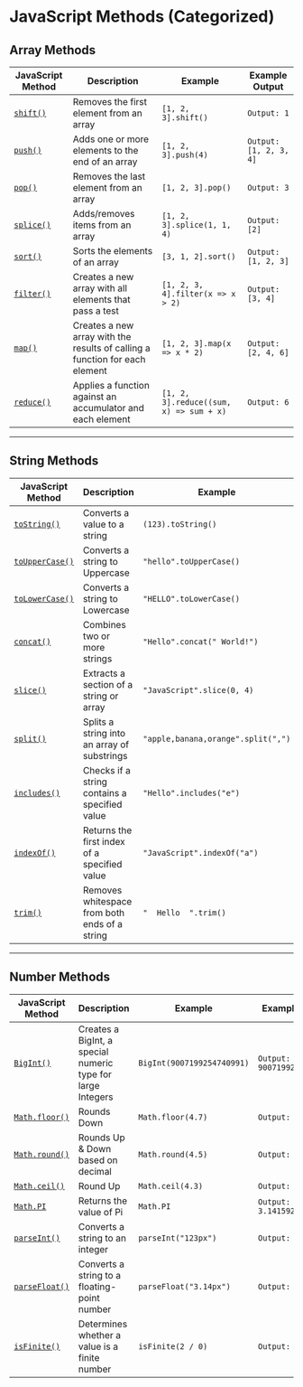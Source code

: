 # JavaScript Methods (Categorized)

## **Array Methods**

| JavaScript Method                                                                                           | Description                                                                 | Example                                 | Example Output         |
| ----------------------------------------------------------------------------------------------------------- | --------------------------------------------------------------------------- | --------------------------------------- | ---------------------- |
| [`shift()`](https://developer.mozilla.org/en-US/docs/Web/JavaScript/Reference/Global_Objects/Array/shift)   | Removes the first element from an array                                     | `[1, 2, 3].shift()`                     | `Output: 1`            |
| [`push()`](https://developer.mozilla.org/en-US/docs/Web/JavaScript/Reference/Global_Objects/Array/push)     | Adds one or more elements to the end of an array                            | `[1, 2, 3].push(4)`                     | `Output: [1, 2, 3, 4]` |
| [`pop()`](https://developer.mozilla.org/en-US/docs/Web/JavaScript/Reference/Global_Objects/Array/pop)       | Removes the last element from an array                                      | `[1, 2, 3].pop()`                       | `Output: 3`            |
| [`splice()`](https://developer.mozilla.org/en-US/docs/Web/JavaScript/Reference/Global_Objects/Array/splice) | Adds/removes items from an array                                            | `[1, 2, 3].splice(1, 1, 4)`             | `Output: [2]`          |
| [`sort()`](https://developer.mozilla.org/en-US/docs/Web/JavaScript/Reference/Global_Objects/Array/sort)     | Sorts the elements of an array                                              | `[3, 1, 2].sort()`                      | `Output: [1, 2, 3]`    |
| [`filter()`](https://developer.mozilla.org/en-US/docs/Web/JavaScript/Reference/Global_Objects/Array/filter) | Creates a new array with all elements that pass a test                      | `[1, 2, 3, 4].filter(x => x > 2)`       | `Output: [3, 4]`       |
| [`map()`](https://developer.mozilla.org/en-US/docs/Web/JavaScript/Reference/Global_Objects/Array/map)       | Creates a new array with the results of calling a function for each element | `[1, 2, 3].map(x => x * 2)`             | `Output: [2, 4, 6]`    |
| [`reduce()`](https://developer.mozilla.org/en-US/docs/Web/JavaScript/Reference/Global_Objects/Array/reduce) | Applies a function against an accumulator and each element                  | `[1, 2, 3].reduce((sum, x) => sum + x)` | `Output: 6`            |

---

## **String Methods**

| JavaScript Method                                                                                                      | Description                                   | Example                            | Example Output                          |
| ---------------------------------------------------------------------------------------------------------------------- | --------------------------------------------- | ---------------------------------- | --------------------------------------- |
| [`toString()`](https://developer.mozilla.org/en-US/docs/Web/JavaScript/Reference/Global_Objects/Object/toString)       | Converts a value to a string                  | `(123).toString()`                 | `Output: "123"`                         |
| [`toUpperCase()`](https://developer.mozilla.org/en-US/docs/Web/JavaScript/Reference/Global_Objects/String/toUpperCase) | Converts a string to Uppercase                | `"hello".toUpperCase()`            | `Output: "HELLO"`                       |
| [`toLowerCase()`](https://developer.mozilla.org/en-US/docs/Web/JavaScript/Reference/Global_Objects/String/toLowerCase) | Converts a string to Lowercase                | `"HELLO".toLowerCase()`            | `Output: "hello"`                       |
| [`concat()`](https://developer.mozilla.org/en-US/docs/Web/JavaScript/Reference/Global_Objects/String/concat)           | Combines two or more strings                  | `"Hello".concat(" World!")`        | `Output: "Hello World!"`                |
| [`slice()`](https://developer.mozilla.org/en-US/docs/Web/JavaScript/Reference/Global_Objects/String/slice)             | Extracts a section of a string or array       | `"JavaScript".slice(0, 4)`         | `Output: "Java"`                        |
| [`split()`](https://developer.mozilla.org/en-US/docs/Web/JavaScript/Reference/Global_Objects/String/split)             | Splits a string into an array of substrings   | `"apple,banana,orange".split(",")` | `Output: ["apple", "banana", "orange"]` |
| [`includes()`](https://developer.mozilla.org/en-US/docs/Web/JavaScript/Reference/Global_Objects/String/includes)       | Checks if a string contains a specified value | `"Hello".includes("e")`            | `Output: true`                          |
| [`indexOf()`](https://developer.mozilla.org/en-US/docs/Web/JavaScript/Reference/Global_Objects/String/indexOf)         | Returns the first index of a specified value  | `"JavaScript".indexOf("a")`        | `Output: 1`                             |
| [`trim()`](https://developer.mozilla.org/en-US/docs/Web/JavaScript/Reference/Global_Objects/String/trim)               | Removes whitespace from both ends of a string | `"  Hello  ".trim()`               | `Output: "Hello"`                       |

---

## **Number Methods**

| JavaScript Method                                                                                     | Description                                                 | Example                    | Example Output              |
| ----------------------------------------------------------------------------------------------------- | ----------------------------------------------------------- | -------------------------- | --------------------------- |
| [`BigInt()`](https://developer.mozilla.org/en-US/docs/Web/JavaScript/Reference/Global_Objects/BigInt) | Creates a BigInt, a special numeric type for large Integers | `BigInt(9007199254740991)` | `Output: 9007199254740991n` |
| [`Math.floor()`](https://developer.mozilla.org/en-US/docs/Web/JavaScript/Reference/Global_Objects/Math/floor) | Rounds Down                                   | `Math.floor(4.7)`      | `Output: 4`                 |
| [`Math.round()`](https://developer.mozilla.org/en-US/docs/Web/JavaScript/Reference/Global_Objects/Math/round) | Rounds Up & Down based on decimal             | `Math.round(4.5)`      | `Output: 5`                 |
| [`Math.ceil()`](https://developer.mozilla.org/en-US/docs/Web/JavaScript/Reference/Global_Objects/Math/ceil)   | Round Up                                      | `Math.ceil(4.3)`       | `Output: 5`                 |
| [`Math.PI`](https://developer.mozilla.org/en-US/docs/Web/JavaScript/Reference/Global_Objects/Math/PI)         | Returns the value of Pi                       | `Math.PI`              | `Output: 3.141592653589793` |
| [`parseInt()`](https://developer.mozilla.org/en-US/docs/Web/JavaScript/Reference/Global_Objects/parseInt)     | Converts a string to an integer               | `parseInt("123px")`    | `Output: 123`               |
| [`parseFloat()`](https://developer.mozilla.org/en-US/docs/Web/JavaScript/Reference/Global_Objects/parseFloat) | Converts a string to a floating-point number  | `parseFloat("3.14px")` | `Output: 3.14`              |
| [`isFinite()`](https://developer.mozilla.org/en-US/docs/Web/JavaScript/Reference/Global_Objects/isFinite)     | Determines whether a value is a finite number | `isFinite(2 / 0)`      | `Output: false`             |

